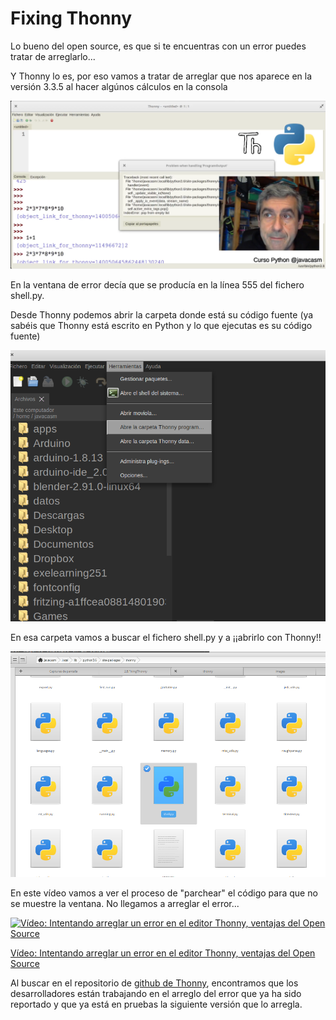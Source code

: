 # Fixing Thonny

Lo bueno del open source, es que si te encuentras con un error puedes tratar de arreglarlo...

Y Thonny lo es, por eso vamos a tratar de arreglar que nos aparece en la versión 3.3.5 al hacer algúnos cálculos en la consola

![Error Thonny](./images/errorThonny.png)

En la ventana de error decía que se producía en la línea 555 del fichero shell.py.

Desde Thonny podemos abrir la carpeta donde está su código fuente (ya sabéis que Thonny está escrito en Python y lo que ejecutas es su código fuente)

![Abrir Carpeta Codigo fuente Thonny](./images/AbrirCarpetaCodigoThonny.png)

En esa carpeta vamos a buscar el fichero shell.py y a ¡¡abrirlo con Thonny!!

![Carpeta Código Thonny](./images/CarpetaCodigoThonny.png)


En este vídeo vamos a ver el proceso de "parchear" el código para que no se muestre la ventana. No llegamos a arreglar el error...

[![Vídeo: Intentando arreglar un error en el editor Thonny, ventajas del Open Source](https://img.youtube.com/vi/r-trnNxXmKc/0.jpg)](https://drive.google.com/file/d/1ZX0pWaPgN3Ld3nB4uT7XvD3VW-nr5Xfa/view?usp=sharing)

[Vídeo: Intentando arreglar un error en el editor Thonny, ventajas del Open Source](https://drive.google.com/file/d/1ZX0pWaPgN3Ld3nB4uT7XvD3VW-nr5Xfa/view?usp=sharing)

Al buscar en el repositorio de [github de Thonny](https://github.com/thonny/thonny), encontramos que los desarrolladores están trabajando en el arreglo del error que ya ha sido reportado y que ya está en pruebas la siguiente versión que lo arregla. 